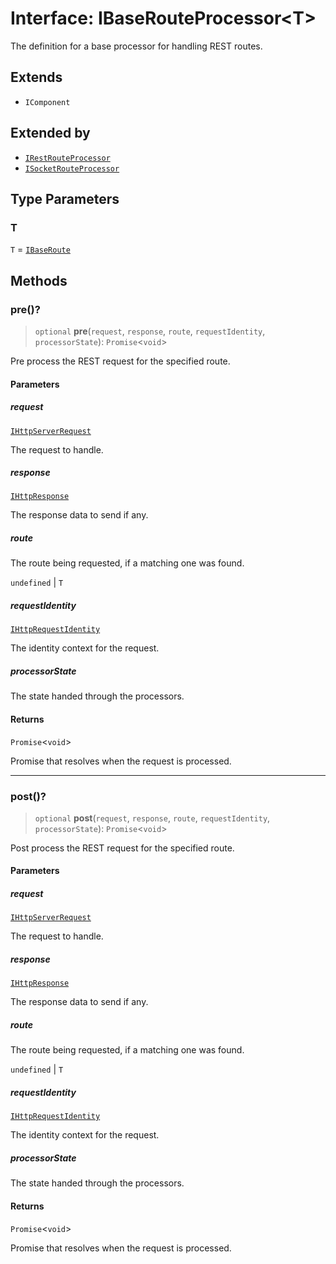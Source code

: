 # Interface: IBaseRouteProcessor\<T\>

The definition for a base processor for handling REST routes.

## Extends

- `IComponent`

## Extended by

- [`IRestRouteProcessor`](IRestRouteProcessor.md)
- [`ISocketRouteProcessor`](ISocketRouteProcessor.md)

## Type Parameters

### T

`T` = [`IBaseRoute`](IBaseRoute.md)

## Methods

### pre()?

> `optional` **pre**(`request`, `response`, `route`, `requestIdentity`, `processorState`): `Promise`\<`void`\>

Pre process the REST request for the specified route.

#### Parameters

##### request

[`IHttpServerRequest`](IHttpServerRequest.md)

The request to handle.

##### response

[`IHttpResponse`](IHttpResponse.md)

The response data to send if any.

##### route

The route being requested, if a matching one was found.

`undefined` | `T`

##### requestIdentity

[`IHttpRequestIdentity`](IHttpRequestIdentity.md)

The identity context for the request.

##### processorState

The state handed through the processors.

#### Returns

`Promise`\<`void`\>

Promise that resolves when the request is processed.

***

### post()?

> `optional` **post**(`request`, `response`, `route`, `requestIdentity`, `processorState`): `Promise`\<`void`\>

Post process the REST request for the specified route.

#### Parameters

##### request

[`IHttpServerRequest`](IHttpServerRequest.md)

The request to handle.

##### response

[`IHttpResponse`](IHttpResponse.md)

The response data to send if any.

##### route

The route being requested, if a matching one was found.

`undefined` | `T`

##### requestIdentity

[`IHttpRequestIdentity`](IHttpRequestIdentity.md)

The identity context for the request.

##### processorState

The state handed through the processors.

#### Returns

`Promise`\<`void`\>

Promise that resolves when the request is processed.
